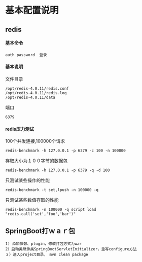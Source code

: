 
# 基本配置说明

## redis

#### 基本命令

    auth password  登录

#### 基本说明

文件目录

    /opt/redis-4.0.11/redis.conf
    /opt/redis-4.0.11/redis.log
    /opt/redis-4.0.11/data
    
端口

    6379
    
#### redis压力测试

100个并发连接,100000个请求

    redis-benchmark -h 127.0.0.1 -p 6379 -c 100 -n 100000
   
存取大小为１００字节的数据包

    redis-benchmark -h 127.0.0.1 -p 6379 -q -d 100
    
只测试某些操作的性能

    redis-benchmark -t set,lpush -n 100000 -q
    
只测试某些数值存取的性能

    redis-benchmark -n 100000 -q script load "redis.call('set','foo','bar')"
    
    
## SpringBoot打ｗａｒ包

    1) 添加依赖、plugin，修改打包方式为war
    2）启动类继承类SpringBootServletInitializer，重写configure方法
    ３）进入project目录，　mvn clean package
    


